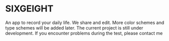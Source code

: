 # SIXGEIGHT
An app to record your daily life. We share and edit. More color schemes and type schemes will be added later. The current project is still under development. If you encounter problems during the test, please contact me
